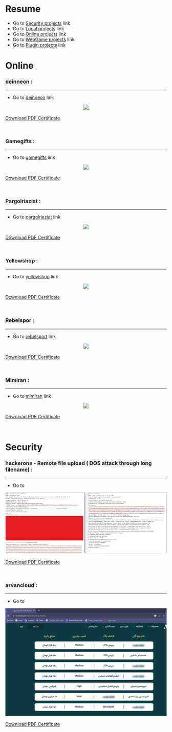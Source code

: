 # Resume

* Go to [Security projects](https://#) link
* Go to [Local projects](https://#) link
* Go to [Online projects](#online) link
* Go to [WebGame projects](https://#) link
* Go to [Plugin projects](https://#) link

# Online

<h3>
  deinneon :
</h3>
  
___

* Go to [deinneon](https://www.deinneon.de) link
<div align="center">
<img src="https://github.com/amirdecoder/File/blob/main/Sample/deinneon.png"><img>
</div>

<a href="https://github.com/amirdecoder/Cv/blob/main/PDF/digital-skill-web-analytics_certificate_of_achievement_brzgrv7.pdf">
<p>Download PDF Certificate<p>
</a>

<br>

<h3>
  Gamegifts :
</h3>

___

* Go to [gamegifts](https://gamegifts.ir) link
<div align="center">
<img src="https://github.com/amirdecoder/File/blob/main/Sample/gamegifts.ir.png"><img>
</div>

<a href="https://github.com/amirdecoder/Cv/blob/main/PDF/digital-skill-web-analytics_certificate_of_achievement_brzgrv7.pdf">
<p>Download PDF Certificate<p>
</a>

<br>

<h3>
  Pargolriaziat :
</h3>
  
___

* Go to [pargolriaziat](https://pargolriaziat.com) link
<div align="center">
<img src="https://github.com/amirdecoder/File/blob/main/Sample/pargolriaziat.png"><img>
</div>

<a href="https://github.com/amirdecoder/Cv/blob/main/PDF/Learner-Verification-1945-35544408.pdf">
<p>Download PDF Certificate<p>
</a>

<br>

<h3>
  Yellowshop :
</h3>
  
___

* Go to [yellowshop](https://yellowshop.ir) link
<div align="center">
<img src="https://github.com/amirdecoder/File/blob/main/Sample/yellowshop.png"><img>
</div>

<a href="https://github.com/amirdecoder/Cv/blob/main/PDF/Learner-Verification-1945-35544408.pdf">
<p>Download PDF Certificate<p>
</a>

<br>

<h3>
  Rebelspor :
</h3>
  
___

* Go to [rebelsport](https://www.rebelsport.com.au) link
<div align="center">
<img src="https://github.com/amirdecoder/File/blob/main/Sample/rebelsport.png"><img>
</div>

<a href="https://github.com/amirdecoder/Cv/blob/main/PDF/Learner-Verification-1945-35544408.pdf">
<p>Download PDF Certificate<p>
</a>

<br>

<h3>
  Mimiran :
</h3>
  
___

* Go to [mimiran](https://mimiran.ir) link
<div align="center">
<img src="https://github.com/amirdecoder/File/blob/main/Sample/mimiran.png"><img>
</div>

<a href="https://github.com/amirdecoder/Cv/blob/main/PDF/Learner-Verification-1945-35544408.pdf">
<p>Download PDF Certificate<p>
</a>

<br>

# Security

<h3>
  hackerone - Remote file upload ( DOS attack through long filename) :
</h3>
  
___

* Go to 
<div align="center">
<img src="https://github.com/amirdecoder/File/blob/main/Sample/RFU%20hackerone.jpg"><img>
</div>

<a href="https://github.com/amirdecoder/Cv/blob/main/PDF/digital-skill-web-analytics_certificate_of_achievement_brzgrv7.pdf">
<p>Download PDF Certificate<p>
</a>

<br>

<h3>
  arvancloud :
</h3>

___

* Go to 
<div align="center">
<img src="https://github.com/amirdecoder/File/blob/main/Sample/Vital%20Arvan.png"><img>
</div>

<a href="https://github.com/amirdecoder/Cv/blob/main/PDF/digital-skill-web-analytics_certificate_of_achievement_brzgrv7.pdf">
<p>Download PDF Certificate<p>
</a>

<br>
